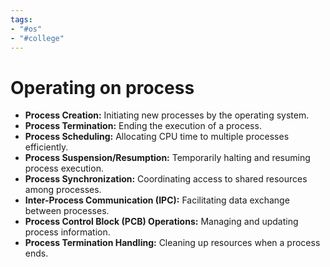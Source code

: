 ```yaml
---
tags:
- "#os"
- "#college"
---
```


# Operating on process
- **Process Creation:** Initiating new processes by the operating system.
- **Process Termination:** Ending the execution of a process.
- **Process Scheduling:** Allocating CPU time to multiple processes efficiently.
- **Process Suspension/Resumption:** Temporarily halting and resuming process execution.
- **Process Synchronization:** Coordinating access to shared resources among processes.
- **Inter-Process Communication (IPC):** Facilitating data exchange between processes.
- **Process Control Block (PCB) Operations:** Managing and updating process information.
- **Process Termination Handling:** Cleaning up resources when a process ends.